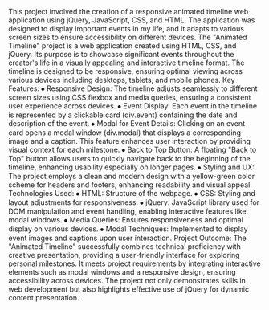 This project involved the creation of a responsive animated timeline web application using jQuery, JavaScript, CSS, and HTML. 
The application was designed to display important events in my life, and it adapts to various screen sizes to ensure accessibility on different devices. 
The "Animated Timeline" project is a web application created using HTML, CSS, and jQuery. Its purpose is to showcase significant events throughout the creator's life in a visually appealing 
and interactive timeline format. The timeline is designed to be responsive, ensuring optimal viewing across various devices including desktops, tablets, and mobile phones.
Key Features:
⦁	Responsive Design: The timeline adjusts seamlessly to different screen sizes using CSS flexbox and media queries, ensuring a consistent user experience across devices.
⦁	Event Display: Each event in the timeline is represented by a clickable card (div.event) containing the date and description of the event.
⦁	Modal for Event Details: Clicking on an event card opens a modal window (div.modal) that displays a corresponding image and a caption. This feature enhances user interaction by providing visual context for each milestone.
⦁	Back to Top Button: A floating "Back to Top" button allows users to quickly navigate back to the beginning of the timeline, enhancing usability especially on longer pages.
⦁	Styling and UX: The project employs a clean and modern design with a yellow-green color scheme for headers and footers, enhancing readability and visual appeal.
Technologies Used:
⦁	HTML: Structure of the webpage.
⦁	CSS: Styling and layout adjustments for responsiveness.
⦁	jQuery: JavaScript library used for DOM manipulation and event handling, enabling interactive features like modal windows.
⦁	Media Queries: Ensures responsiveness and optimal display on various devices.
⦁	Modal Techniques: Implemented to display event images and captions upon user interaction.
Project Outcome: The "Animated Timeline" successfully combines technical proficiency with creative presentation, providing a user-friendly interface for exploring personal milestones. 
It meets project requirements by integrating interactive elements such as modal windows and a responsive design, ensuring accessibility across devices. 
The project not only demonstrates skills in web development but also highlights effective use of jQuery for dynamic content presentation.

